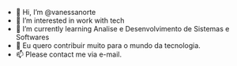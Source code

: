 - 👋 Hi, I’m @vanessanorte
- 👀 I’m interested in work with tech
- 🌱 I’m currently learning Analise e Desenvolvimento de Sistemas e Softwares
- 💞️ Eu quero contribuir muito para o mundo da tecnologia.
- 📫 Please contact me via e-mail.

<!---
vanessanorte/vanessanorte is a ✨ special ✨ repository because its `README.md` (this file) appears on your GitHub profile.
You can click the Preview link to take a look at your changes.
--->
